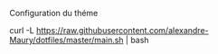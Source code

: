 Configuration du théme

curl -L https://raw.githubusercontent.com/alexandre-Maury/dotfiles/master/main.sh | bash
